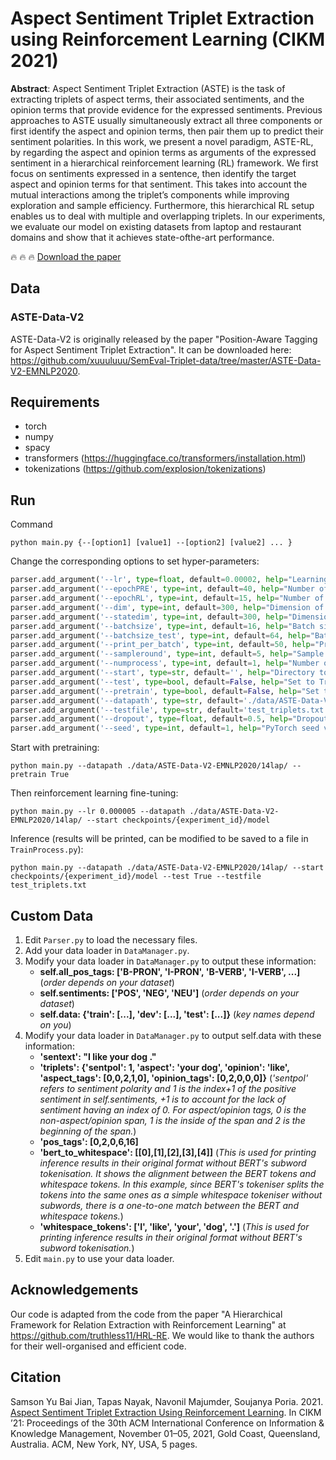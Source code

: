# Aspect Sentiment Triplet Extraction using Reinforcement Learning (CIKM 2021)

**Abstract**: Aspect Sentiment Triplet Extraction (ASTE) is the task of extracting
triplets of aspect terms, their associated sentiments, and the opinion
terms that provide evidence for the expressed sentiments. Previous
approaches to ASTE usually simultaneously extract all three components or first identify the aspect and opinion terms, then pair them
up to predict their sentiment polarities. In this work, we present
a novel paradigm, ASTE-RL, by regarding the aspect and opinion
terms as arguments of the expressed sentiment in a hierarchical
reinforcement learning (RL) framework. We first focus on sentiments expressed in a sentence, then identify the target aspect and
opinion terms for that sentiment. This takes into account the mutual interactions among the triplet’s components while improving
exploration and sample efficiency. Furthermore, this hierarchical RL
setup enables us to deal with multiple and overlapping triplets. In
our experiments, we evaluate our model on existing datasets from
laptop and restaurant domains and show that it achieves state-ofthe-art performance.

🔥 :fire: 🔥 [Download the paper](https://arxiv.org/pdf/2108.06107.pdf)

## Data
### ASTE-Data-V2
ASTE-Data-V2 is originally released by the paper "Position-Aware Tagging for Aspect Sentiment Triplet Extraction". It can be downloaded here: https://github.com/xuuuluuu/SemEval-Triplet-data/tree/master/ASTE-Data-V2-EMNLP2020.


## Requirements
- torch
- numpy
- spacy
- transformers (https://huggingface.co/transformers/installation.html)
- tokenizations (https://github.com/explosion/tokenizations)


## Run
Command

```
python main.py {--[option1] [value1] --[option2] [value2] ... }
```

Change the corresponding options to set hyper-parameters:

```python
parser.add_argument('--lr', type=float, default=0.00002, help="Learning rate")
parser.add_argument('--epochPRE', type=int, default=40, help="Number of epoch on pretraining")
parser.add_argument('--epochRL', type=int, default=15, help="Number of epoch on training with RL")
parser.add_argument('--dim', type=int, default=300, help="Dimension of hidden layer")
parser.add_argument('--statedim', type=int, default=300, help="Dimension of state")
parser.add_argument('--batchsize', type=int, default=16, help="Batch size on training")
parser.add_argument('--batchsize_test', type=int, default=64, help="Batch size on testing")
parser.add_argument('--print_per_batch', type=int, default=50, help="Print results every XXX batches")
parser.add_argument('--sampleround', type=int, default=5, help="Sample round in RL")
parser.add_argument('--numprocess', type=int, default=1, help="Number of process")
parser.add_argument('--start', type=str, default='', help="Directory to load model")
parser.add_argument('--test', type=bool, default=False, help="Set to True to inference")
parser.add_argument('--pretrain', type=bool, default=False, help="Set to True to pretrain")
parser.add_argument('--datapath', type=str, default='./data/ASTE-Data-V2-EMNLP2020/14lap/', help="Data directory")
parser.add_argument('--testfile', type=str, default='test_triplets.txt', help="Filename of test file")
parser.add_argument('--dropout', type=float, default=0.5, help="Dropout")
parser.add_argument('--seed', type=int, default=1, help="PyTorch seed value")
```

Start with pretraining:
```
python main.py --datapath ./data/ASTE-Data-V2-EMNLP2020/14lap/ --pretrain True
```

Then reinforcement learning fine-tuning:
```
python main.py --lr 0.000005 --datapath ./data/ASTE-Data-V2-EMNLP2020/14lap/ --start checkpoints/{experiment_id}/model
```

Inference (results will be printed, can be modified to be saved to a file in `TrainProcess.py`):
```
python main.py --datapath ./data/ASTE-Data-V2-EMNLP2020/14lap/ --start checkpoints/{experiment_id}/model --test True --testfile test_triplets.txt
```


## Custom Data
1. Edit `Parser.py` to load the necessary files.
2. Add your data loader in `DataManager.py`.
3. Modify your data loader in `DataManager.py` to output these information:
    - **self.all_pos_tags: ['B-PRON', 'I-PRON', 'B-VERB', 'I-VERB', ...]** (_order depends on your dataset_)
    - **self.sentiments: ['POS', 'NEG', 'NEU']** (_order depends on your dataset_)
    - **self.data: {'train': [...], 'dev': [...], 'test': [...]}** (_key names depend on you_)
4. Modify your data loader in `DataManager.py` to output self.data with these information:
    - **'sentext': "I like your dog ."**
    - **'triplets': {'sentpol': 1, 'aspect': 'your dog', 'opinion': 'like', 'aspect_tags': [0,0,2,1,0], 'opinion_tags': [0,2,0,0,0]}** (_'sentpol' refers to sentiment polarity and 1 is the index+1 of the positive sentiment in self.sentiments, +1 is to account for the lack of sentiment having an index of 0. For aspect/opinion tags, 0 is the non-aspect/opinion span, 1 is the inside of the span and 2 is the beginning of the span._)
    - **'pos_tags': [0,2,0,6,16]**
    - **'bert_to_whitespace': [[0],[1],[2],[3],[4]]** (_This is used for printing inference results in their original format without BERT's subword tokenisation. It shows the alignment between the BERT tokens and whitespace tokens. In this example, since BERT's tokeniser splits the tokens into the same ones as a simple whitespace tokeniser without subwords, there is a one-to-one match between the BERT and whitespace tokens._)
    - **'whitespace_tokens': ['I', 'like', 'your', 'dog', '.']** (_This is used for printing inference results in their original format without BERT's subword tokenisation._)
5. Edit `main.py` to use your data loader.


## Acknowledgements
Our code is adapted from the code from the paper "A Hierarchical Framework for Relation Extraction with Reinforcement Learning" at https://github.com/truthless11/HRL-RE. We would like to thank the authors for their well-organised and efficient code.

## Citation
Samson Yu Bai Jian, Tapas Nayak, Navonil Majumder, Soujanya Poria. 2021. [Aspect Sentiment Triplet Extraction Using Reinforcement Learning](https://arxiv.org/pdf/2108.06107.pdf). In CIKM ’21: Proceedings of the 30th ACM International Conference on Information & Knowledge Management, November 01–05, 2021, Gold Coast, Queensland, Australia. ACM, New York, NY, USA, 5 pages.
